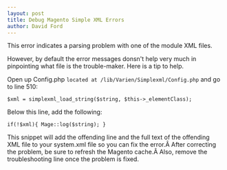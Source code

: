 ```yaml
---
layout: post
title: Debug Magento Simple XML Errors
author: David Ford
---
```


This error indicates a parsing problem with one of the module XML files. 

However, by default the error messages donsn't help very much in pinpointing what file is the trouble-maker. Here is a tip to help.

Open up Config.php `located at /lib/Varien/Simplexml/Config.php` and go to line 510:


`$xml = simplexml_load_string($string, $this->_elementClass);`

Below this line, add the following:

`if(!$xml){ Mage::log($string); }`

This snippet will add the offending line and the full text of the offending XML file to your system.xml file so you can fix the error.Â  After correcting the problem, be sure to refresh the Magento cache.Â  Also, remove the troubleshooting line once the problem is fixed. 
